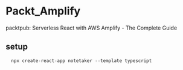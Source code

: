 # Packt_Amplify
packtpub: Serverless React with AWS Amplify - The Complete Guide

## setup

```js
  npx create-react-app notetaker --template typescript
```